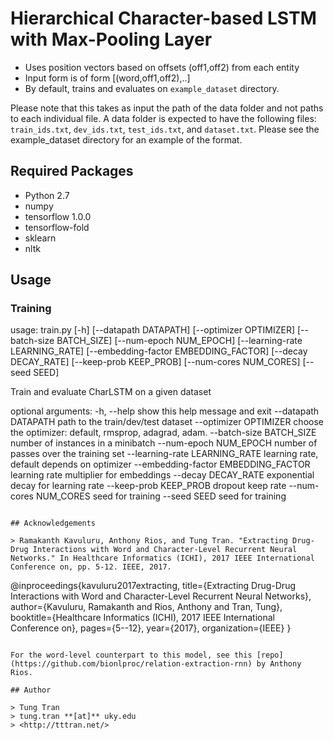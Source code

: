 # Hierarchical Character-based LSTM with Max-Pooling Layer

 * Uses position vectors based on offsets (off1,off2) from each entity 
 * Input form is of form [(word,off1,off2),..]
 * By default, trains and evaluates on ``example_dataset`` directory.

Please note that this takes as input the path of the data folder and not paths to each individual file. A data folder is expected to have the following files: `train_ids.txt`, `dev_ids.txt`, `test_ids.txt`, and `dataset.txt`. Please see the example_dataset directory for an example of the format.


## Required Packages
- Python 2.7
- numpy
- tensorflow 1.0.0
- tensorflow-fold
- sklearn
- nltk

## Usage


### Training

usage: train.py [-h] [--datapath DATAPATH] [--optimizer OPTIMIZER]
                [--batch-size BATCH_SIZE] [--num-epoch NUM_EPOCH]
                [--learning-rate LEARNING_RATE]
                [--embedding-factor EMBEDDING_FACTOR] [--decay DECAY_RATE]
                [--keep-prob KEEP_PROB] [--num-cores NUM_CORES] [--seed SEED]

Train and evaluate CharLSTM on a given dataset

optional arguments:
  -h, --help            show this help message and exit
  --datapath DATAPATH   path to the train/dev/test dataset
  --optimizer OPTIMIZER
                        choose the optimizer: default, rmsprop, adagrad, adam.
  --batch-size BATCH_SIZE
                        number of instances in a minibatch
  --num-epoch NUM_EPOCH
                        number of passes over the training set
  --learning-rate LEARNING_RATE
                        learning rate, default depends on optimizer
  --embedding-factor EMBEDDING_FACTOR
                        learning rate multiplier for embeddings
  --decay DECAY_RATE    exponential decay for learning rate
  --keep-prob KEEP_PROB
                        dropout keep rate
  --num-cores NUM_CORES
                        seed for training
  --seed SEED           seed for training

```

## Acknowledgements

> Ramakanth Kavuluru, Anthony Rios, and Tung Tran. "Extracting Drug-Drug Interactions with Word and Character-Level Recurrent Neural Networks." In Healthcare Informatics (ICHI), 2017 IEEE International Conference on, pp. 5-12. IEEE, 2017.

```
@inproceedings{kavuluru2017extracting,
  title={Extracting Drug-Drug Interactions with Word and Character-Level Recurrent Neural Networks},
  author={Kavuluru, Ramakanth and Rios, Anthony and Tran, Tung},
  booktitle={Healthcare Informatics (ICHI), 2017 IEEE International Conference on},
  pages={5--12},
  year={2017},
  organization={IEEE}
}
```

For the word-level counterpart to this model, see this [repo](https://github.com/bionlproc/relation-extraction-rnn) by Anthony Rios.
 
## Author

> Tung Tran  
> tung.tran **[at]** uky.edu  
> <http://tttran.net/>

